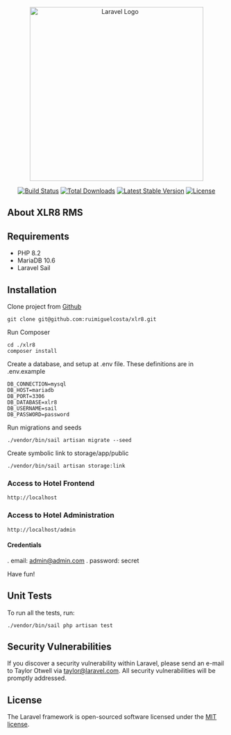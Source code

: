 <p align="center"><a href="https://laravel.com" target="_blank"><img src="https://raw.githubusercontent.com/laravel/art/master/logo-lockup/5%20SVG/2%20CMYK/1%20Full%20Color/laravel-logolockup-cmyk-red.svg" width="400" alt="Laravel Logo"></a></p>

<p align="center">
<a href="https://github.com/laravel/framework/actions"><img src="https://github.com/laravel/framework/workflows/tests/badge.svg" alt="Build Status"></a>
<a href="https://packagist.org/packages/laravel/framework"><img src="https://img.shields.io/packagist/dt/laravel/framework" alt="Total Downloads"></a>
<a href="https://packagist.org/packages/laravel/framework"><img src="https://img.shields.io/packagist/v/laravel/framework" alt="Latest Stable Version"></a>
<a href="https://packagist.org/packages/laravel/framework"><img src="https://img.shields.io/packagist/l/laravel/framework" alt="License"></a>
</p>

## About XLR8 RMS

## Requirements
- PHP 8.2
- MariaDB 10.6
- Laravel Sail

## Installation

Clone project from [Github](https://github.com/ruimiguelcosta/xlr8)
```
git clone git@github.com:ruimiguelcosta/xlr8.git
```

Run Composer
```
cd ./xlr8
composer install
```

Create a database, and setup at .env file. These definitions are in .env.example
```
DB_CONNECTION=mysql
DB_HOST=mariadb
DB_PORT=3306
DB_DATABASE=xlr8
DB_USERNAME=sail
DB_PASSWORD=password
```

Run migrations and seeds
```
./vendor/bin/sail artisan migrate --seed
```
Create symbolic link to storage/app/public
```
./vendor/bin/sail artisan storage:link
```

### Access to Hotel Frontend
```
http://localhost
```

### Access to Hotel Administration
```
http://localhost/admin
```

#### Credentials
. email: admin@admin.com
. password: secret

Have fun!

## Unit Tests
To run all the tests, run:
```
./vendor/bin/sail php artisan test
```

## Security Vulnerabilities

If you discover a security vulnerability within Laravel, please send an e-mail to Taylor Otwell via [taylor@laravel.com](mailto:taylor@laravel.com). All security vulnerabilities will be promptly addressed.

## License

The Laravel framework is open-sourced software licensed under the [MIT license](https://opensource.org/licenses/MIT).
